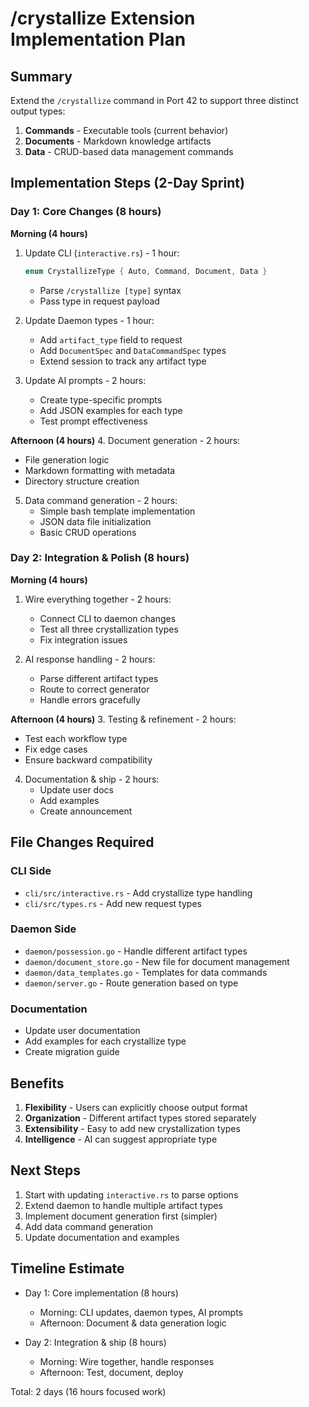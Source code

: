 # /crystallize Extension Implementation Plan

## Summary

Extend the `/crystallize` command in Port 42 to support three distinct output types:
1. **Commands** - Executable tools (current behavior)
2. **Documents** - Markdown knowledge artifacts
3. **Data** - CRUD-based data management commands

## Implementation Steps (2-Day Sprint)

### Day 1: Core Changes (8 hours)

**Morning (4 hours)**
1. Update CLI (`interactive.rs`) - 1 hour:
   ```rust
   enum CrystallizeType { Auto, Command, Document, Data }
   ```
   - Parse `/crystallize [type]` syntax
   - Pass type in request payload

2. Update Daemon types - 1 hour:
   - Add `artifact_type` field to request
   - Add `DocumentSpec` and `DataCommandSpec` types
   - Extend session to track any artifact type

3. Update AI prompts - 2 hours:
   - Create type-specific prompts
   - Add JSON examples for each type
   - Test prompt effectiveness

**Afternoon (4 hours)**
4. Document generation - 2 hours:
   - File generation logic
   - Markdown formatting with metadata
   - Directory structure creation

5. Data command generation - 2 hours:
   - Simple bash template implementation
   - JSON data file initialization
   - Basic CRUD operations

### Day 2: Integration & Polish (8 hours)

**Morning (4 hours)**
1. Wire everything together - 2 hours:
   - Connect CLI to daemon changes
   - Test all three crystallization types
   - Fix integration issues

2. AI response handling - 2 hours:
   - Parse different artifact types
   - Route to correct generator
   - Handle errors gracefully

**Afternoon (4 hours)**
3. Testing & refinement - 2 hours:
   - Test each workflow type
   - Fix edge cases
   - Ensure backward compatibility

4. Documentation & ship - 2 hours:
   - Update user docs
   - Add examples
   - Create announcement

## File Changes Required

### CLI Side
- `cli/src/interactive.rs` - Add crystallize type handling
- `cli/src/types.rs` - Add new request types

### Daemon Side
- `daemon/possession.go` - Handle different artifact types
- `daemon/document_store.go` - New file for document management
- `daemon/data_templates.go` - Templates for data commands
- `daemon/server.go` - Route generation based on type

### Documentation
- Update user documentation
- Add examples for each crystallize type
- Create migration guide

## Benefits

1. **Flexibility** - Users can explicitly choose output format
2. **Organization** - Different artifact types stored separately
3. **Extensibility** - Easy to add new crystallization types
4. **Intelligence** - AI can suggest appropriate type

## Next Steps

1. Start with updating `interactive.rs` to parse options
2. Extend daemon to handle multiple artifact types
3. Implement document generation first (simpler)
4. Add data command generation
5. Update documentation and examples

## Timeline Estimate

- Day 1: Core implementation (8 hours)
  - Morning: CLI updates, daemon types, AI prompts
  - Afternoon: Document & data generation logic
  
- Day 2: Integration & ship (8 hours)
  - Morning: Wire together, handle responses
  - Afternoon: Test, document, deploy

Total: 2 days (16 hours focused work)